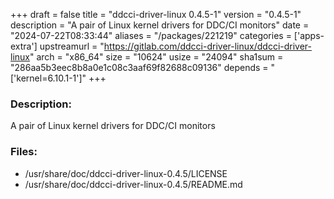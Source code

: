 +++
draft = false
title = "ddcci-driver-linux 0.4.5-1"
version = "0.4.5-1"
description = "A pair of Linux kernel drivers for DDC/CI monitors"
date = "2024-07-22T08:33:44"
aliases = "/packages/221219"
categories = ['apps-extra']
upstreamurl = "https://gitlab.com/ddcci-driver-linux/ddcci-driver-linux"
arch = "x86_64"
size = "10624"
usize = "24094"
sha1sum = "286aa5b3eec8b8a0e1c08c3aaf69f82688c09136"
depends = "['kernel=6.10.1-1']"
+++
### Description: 
A pair of Linux kernel drivers for DDC/CI monitors

### Files: 
* /usr/share/doc/ddcci-driver-linux-0.4.5/LICENSE
* /usr/share/doc/ddcci-driver-linux-0.4.5/README.md
